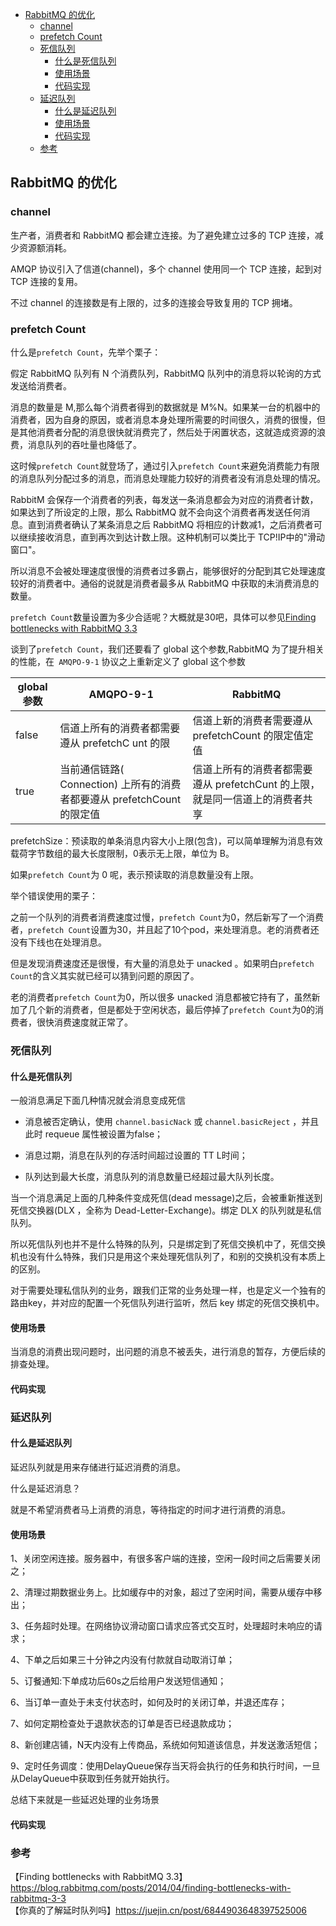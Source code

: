 <!-- START doctoc generated TOC please keep comment here to allow auto update -->
<!-- DON'T EDIT THIS SECTION, INSTEAD RE-RUN doctoc TO UPDATE -->

- [RabbitMQ 的优化](#rabbitmq-%E7%9A%84%E4%BC%98%E5%8C%96)
  - [channel](#channel)
  - [prefetch Count](#prefetch-count)
  - [死信队列](#%E6%AD%BB%E4%BF%A1%E9%98%9F%E5%88%97)
    - [什么是死信队列](#%E4%BB%80%E4%B9%88%E6%98%AF%E6%AD%BB%E4%BF%A1%E9%98%9F%E5%88%97)
    - [使用场景](#%E4%BD%BF%E7%94%A8%E5%9C%BA%E6%99%AF)
    - [代码实现](#%E4%BB%A3%E7%A0%81%E5%AE%9E%E7%8E%B0)
  - [延迟队列](#%E5%BB%B6%E8%BF%9F%E9%98%9F%E5%88%97)
    - [什么是延迟队列](#%E4%BB%80%E4%B9%88%E6%98%AF%E5%BB%B6%E8%BF%9F%E9%98%9F%E5%88%97)
    - [使用场景](#%E4%BD%BF%E7%94%A8%E5%9C%BA%E6%99%AF-1)
    - [代码实现](#%E4%BB%A3%E7%A0%81%E5%AE%9E%E7%8E%B0-1)
  - [参考](#%E5%8F%82%E8%80%83)

<!-- END doctoc generated TOC please keep comment here to allow auto update -->

## RabbitMQ 的优化

### channel 

生产者，消费者和 RabbitMQ 都会建立连接。为了避免建立过多的 TCP 连接，减少资源额消耗。  

AMQP 协议引入了信道(channel)，多个 channel 使用同一个 TCP 连接，起到对 TCP 连接的复用。    

不过 channel 的连接数是有上限的，过多的连接会导致复用的 TCP 拥堵。   

### prefetch Count  

什么是`prefetch Count`，先举个栗子：  

假定 RabbitMQ 队列有 N 个消费队列，RabbitMQ 队列中的消息将以轮询的方式发送给消费者。   

消息的数量是 M,那么每个消费者得到的数据就是 M%N。如果某一台的机器中的消费者，因为自身的原因，或者消息本身处理所需要的时间很久，消费的很慢，但是其他消费者分配的消息很快就消费完了，然后处于闲置状态，这就造成资源的浪费，消息队列的吞吐量也降低了。   

这时候`prefetch Count`就登场了，通过引入`prefetch Count`来避免消费能力有限的消息队列分配过多的消息，而消息处理能力较好的消费者没有消息处理的情况。   

RabbitM 会保存一个消费者的列表，每发送一条消息都会为对应的消费者计数，如果达到了所设定的上限，那么 RabbitMQ 就不会向这个消费者再发送任何消息。直到消费者确认了某条消息之后 RabbitMQ 将相应的计数减1，之后消费者可以继续接收消息，直到再次到达计数上限。这种机制可以类比于 TCP!IP中的"滑动窗口"。  

所以消息不会被处理速度很慢的消费者过多霸占，能够很好的分配到其它处理速度较好的消费者中。通俗的说就是消费者最多从 RabbitMQ 中获取的未消费消息的数量。          

`prefetch Count`数量设置为多少合适呢？大概就是30吧，具体可以参见[Finding bottlenecks with RabbitMQ 3.3](https://blog.rabbitmq.com/posts/2014/04/finding-bottlenecks-with-rabbitmq-3-3)  

谈到了`prefetch Count`，我们还要看了 global 这个参数,RabbitMQ 为了提升相关的性能，在` AMQPO-9-1` 协议之上重新定义了 global 这个参数  

| global 参数 |         AMQPO-9-1                                               | RabbitMQ |
| ------     | ------------------------------------------                       | ------------------------------------------------ |
| false      | 信道上所有的消费者都需要遵从 prefetchC unt 的限                       | 信道上新的消费者需要遵从 prefetchCount 的限定值定值 |
| true       | 当前通信链路( Connection) 上所有的消费者都要遵从 prefetchCount 的限定值 | 信道上所有的消费者都需要遵从 prefetchCunt 的上限，就是同一信道上的消费者共享 |

prefetchSize：预读取的单条消息内容大小上限(包含)，可以简单理解为消息有效载荷字节数组的最大长度限制，0表示无上限，单位为 B。   

如果`prefetch Count`为 0 呢，表示预读取的消息数量没有上限。

举个错误使用的栗子：  

之前一个队列的消费者消费速度过慢，`prefetch Count`为0，然后新写了一个消费者，`prefetch Count`设置为30，并且起了10个pod，来处理消息。老的消费者还没有下线也在处理消息。     

但是发现消费速度还是很慢，有大量的消息处于 unacked 。如果明白`prefetch Count`的含义其实就已经可以猜到问题的原因了。   

老的消费者`prefetch Count`为0，所以很多 unacked 消息都被它持有了，虽然新加了几个新的消费者，但是都处于空闲状态，最后停掉了`prefetch Count`为0的消费者，很快消费速度就正常了。   

### 死信队列

#### 什么是死信队列

一般消息满足下面几种情况就会消息变成死信  

- 消息被否定确认，使用 `channel.basicNack` 或 `channel.basicReject` ，并且此时 requeue 属性被设置为false； 

- 消息过期，消息在队列的存活时间超过设置的 TT L时间；  

- 队列达到最大长度，消息队列的消息数量已经超过最大队列长度。   

当一个消息满足上面的几种条件变成死信(dead message)之后，会被重新推送到死信交换器(DLX ，全称为 Dead-Letter-Exchange)。绑定 DLX 的队列就是私信队列。   

所以死信队列也并不是什么特殊的队列，只是绑定到了死信交换机中了，死信交换机也没有什么特殊，我们只是用这个来处理死信队列了，和别的交换机没有本质上的区别。   

对于需要处理私信队列的业务，跟我们正常的业务处理一样，也是定义一个独有的路由key，并对应的配置一个死信队列进行监听，然后 key 绑定的死信交换机中。   

#### 使用场景

当消息的消费出现问题时，出问题的消息不被丢失，进行消息的暂存，方便后续的排查处理。    

#### 代码实现


### 延迟队列

#### 什么是延迟队列

延迟队列就是用来存储进行延迟消费的消息。  

什么是延迟消息？   

就是不希望消费者马上消费的消息，等待指定的时间才进行消费的消息。     

#### 使用场景

1、关闭空闲连接。服务器中，有很多客户端的连接，空闲一段时间之后需要关闭之；  

2、清理过期数据业务上。比如缓存中的对象，超过了空闲时间，需要从缓存中移出；  

3、任务超时处理。在网络协议滑动窗口请求应答式交互时，处理超时未响应的请求；  

4、下单之后如果三十分钟之内没有付款就自动取消订单；  

5、订餐通知:下单成功后60s之后给用户发送短信通知；  

6、当订单一直处于未支付状态时，如何及时的关闭订单，并退还库存；  

7、如何定期检查处于退款状态的订单是否已经退款成功；  

8、新创建店铺，N天内没有上传商品，系统如何知道该信息，并发送激活短信；  

9、定时任务调度：使用DelayQueue保存当天将会执行的任务和执行时间，一旦从DelayQueue中获取到任务就开始执行。   

总结下来就是一些延迟处理的业务场景  

#### 代码实现


### 参考

【Finding bottlenecks with RabbitMQ 3.3】https://blog.rabbitmq.com/posts/2014/04/finding-bottlenecks-with-rabbitmq-3-3  
【你真的了解延时队列吗】https://juejin.cn/post/6844903648397525006    



